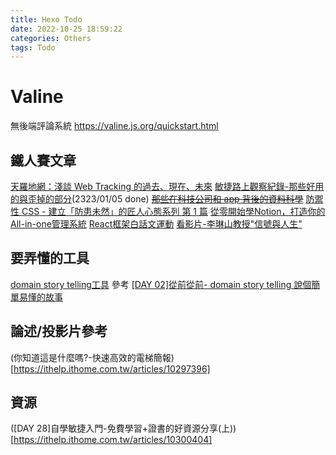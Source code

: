 ```yaml
---
title: Hexo Todo
date: 2022-10-25 18:59:22
categories: Others
tags: Todo
---
```


# Valine
無後端評論系統
https://valine.js.org/quickstart.html

## 鐵人賽文章
[天羅地網：淺談 Web Tracking 的過去、現在、未來](https://ithelp.ithome.com.tw/articles/10290760)
[敏捷路上觀察紀錄-那些好用的與歪掉的部分](https://ithelp.ithome.com.tw/articles/10287256)(2323/01/05 done)
[~~那些在科技公司和 app 背後的資料科學~~](https://ithelp.ithome.com.tw/articles/10289786)
[防禦性 CSS - 建立「防患未然」的匠人心態系列 第 1 篇](https://ithelp.ithome.com.tw/articles/10290783)
[從零開始學Notion，打造你的All-in-one管理系統](https://ithelp.ithome.com.tw/articles/10291453)
[React框架白話文運動](https://ithelp.ithome.com.tw/articles/10290610)
[看影片-李琳山教授"信號與人生"](https://ithelp.ithome.com.tw/articles/10291428)

## 要弄懂的工具
[domain story telling工具](https://egon.io/app/)
參考 [[DAY 02]從前從前- domain story telling 說個簡單易懂的故事](https://ithelp.ithome.com.tw/articles/10287490)

## 論述/投影片參考
(你知道這是什麼嗎?-快速高效的電梯簡報)[https://ithelp.ithome.com.tw/articles/10297396]

## 資源
([DAY 28]自學敏捷入門-免費學習+證書的好資源分享(上))[https://ithelp.ithome.com.tw/articles/10300404]